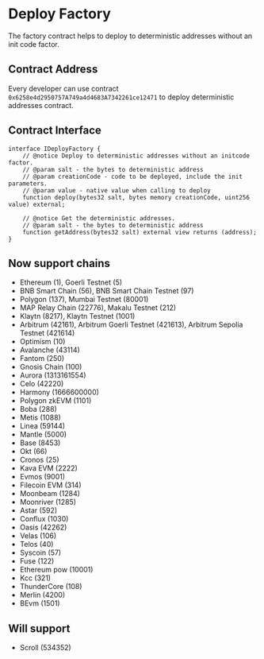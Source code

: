 # Deploy Factory

The factory contract helps to deploy to deterministic addresses without an init code factor.

## Contract Address

Every developer can use contract `0x6258e4d2950757A749a4d4683A7342261ce12471` to deploy deterministic addresses contract.

## Contract Interface

```solidity
interface IDeployFactory {
    // @notice Deploy to deterministic addresses without an initcode factor.
    // @param salt - the bytes to deterministic address
    // @param creationCode - code to be deployed, include the init parameters.
    // @param value - native value when calling to deploy
    function deploy(bytes32 salt, bytes memory creationCode, uint256 value) external;

    // @notice Get the deterministic addresses.
    // @param salt - the bytes to deterministic address
    function getAddress(bytes32 salt) external view returns (address);
}
```

## Now support chains

-   Ethereum (1), Goerli Testnet (5)
-   BNB Smart Chain (56), BNB Smart Chain Testnet (97)
-   Polygon (137), Mumbai Testnet (80001)
-   MAP Relay Chain (22776), Makalu Testnet (212)
-   Klaytn (8217), Klaytn Testnet (1001)
-   Arbitrum (42161), Arbitrum Goerli Testnet (421613), Arbitrum Sepolia Testnet (421614)
-   Optimism (10)
-   Avalanche (43114)
-   Fantom (250)
-   Gnosis Chain (100)
-   Aurora (1313161554)
-   Celo (42220)
-   Harmony (1666600000)
-   Polygon zkEVM (1101)
-   Boba (288)
-   Metis (1088)
-   Linea (59144)
-   Mantle (5000)
-   Base (8453)
-   Okt (66)
-   Cronos (25)
-   Kava EVM (2222)
-   Evmos (9001)
-   Filecoin EVM (314)
-   Moonbeam (1284)
-   Moonriver (1285)
-   Astar (592)
-   Conflux (1030)
-   Oasis (42262)
-   Velas (106)
-   Telos (40)
-   Syscoin (57)
-   Fuse (122)
-   Ethereum pow (10001)
-   Kcc (321)
-   ThunderCore (108)
-   Merlin (4200)
-   BEvm (1501)

## Will support

-   Scroll (534352)
